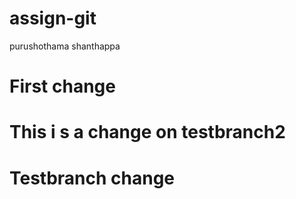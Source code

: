 # assign-git
purushothama shanthappa
# First change

# This i s a change on testbranch2
# Testbranch change

